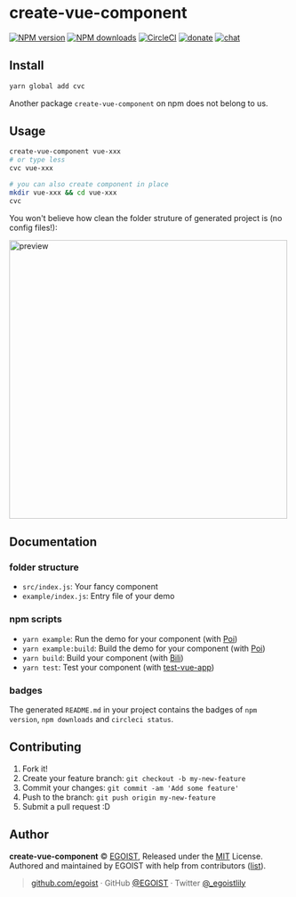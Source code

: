 
# create-vue-component

[![NPM version](https://img.shields.io/npm/v/create-vue-component.svg?style=flat)](https://npmjs.com/package/create-vue-component) [![NPM downloads](https://img.shields.io/npm/dm/cvc.svg?style=flat)](https://npmjs.com/package/cvc) [![CircleCI](https://circleci.com/gh/vue-land/create-vue-component/tree/master.svg?style=shield)](https://circleci.com/gh/vue-land/create-vue-component/tree/master)  [![donate](https://img.shields.io/badge/$-donate-ff69b4.svg?maxAge=2592000&style=flat)](https://github.com/egoist/donate) [![chat](https://img.shields.io/badge/chat-on%20discord-7289DA.svg?style=flat)](https://chat.egoist.moe)

## Install

```bash
yarn global add cvc
```

Another package `create-vue-component` on npm does not belong to us.

## Usage

```bash
create-vue-component vue-xxx
# or type less
cvc vue-xxx

# you can also create component in place
mkdir vue-xxx && cd vue-xxx
cvc
```

You won't believe how clean the folder struture of generated project is (no config files!):

<img src="https://i.loli.net/2017/10/13/59e086bd9f6a8.png" width="500" alt="preview">

## Documentation

### folder structure

- `src/index.js`: Your fancy component
- `example/index.js`: Entry file of your demo

### npm scripts

- `yarn example`: Run the demo for your component (with [Poi](https://poi.js.org))
- `yarn example:build`: Build the demo for your component (with [Poi](https://poi.js.org))
- `yarn build`: Build your component (with [Bili](https://github.com/egoist/bili))
- `yarn test`: Test your component (with [test-vue-app](https://github.com/vue-land/test-vue-app))

### badges

The generated `README.md` in your project contains the badges of `npm version`, `npm downloads` and `circleci status`.

## Contributing

1. Fork it!
2. Create your feature branch: `git checkout -b my-new-feature`
3. Commit your changes: `git commit -am 'Add some feature'`
4. Push to the branch: `git push origin my-new-feature`
5. Submit a pull request :D


## Author

**create-vue-component** © [EGOIST](https://github.com/egoist), Released under the [MIT](./LICENSE) License.<br>
Authored and maintained by EGOIST with help from contributors ([list](https://github.com/vue-land/create-vue-component/contributors)).

> [github.com/egoist](https://github.com/egoist) · GitHub [@EGOIST](https://github.com/egoist) · Twitter [@_egoistlily](https://twitter.com/_egoistlily)
